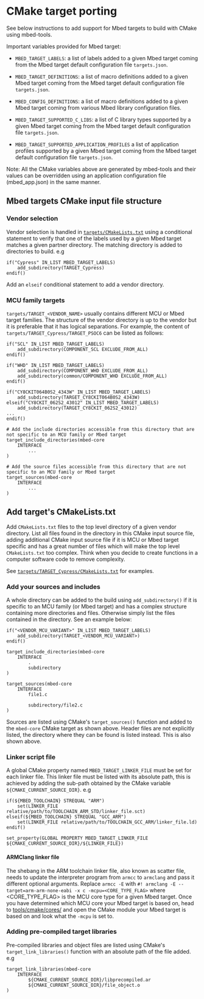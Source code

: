 # CMake target porting

See below instructions to add support for Mbed targets to build with CMake using mbed-tools.

Important variables provided for Mbed target:

- `MBED_TARGET_LABELS`: a list of labels added to a given Mbed target coming from the Mbed target default configuration file `targets.json`.
- `MBED_TARGET_DEFINITIONS`: a list of macro definitions added to a given Mbed target coming from the Mbed target default configuration file `targets.json`.

- `MBED_CONFIG_DEFINITIONS`: a list of macro definitions added to a given Mbed target coming from various Mbed library configuration files.
- `MBED_TARGET_SUPPORTED_C_LIBS`: a list of C library types supported by a given Mbed target coming from the Mbed target default configuration file `targets.json`.
- `MBED_TARGET_SUPPORTED_APPLICATION_PROFILES` a list of application profiles supported by a given Mbed target coming from the Mbed target default configuration file `targets.json`.

Note: All the CMake variables above are generated by mbed-tools and their values can be overridden using an application configuration file (mbed_app.json) in the same manner.

## Mbed targets CMake input file structure

### Vendor selection

Vendor selection is handled in [`targets/CMakeLists.txt`](https://github.com/ARMmbed/mbed-os/blob/master/targets/CMakeLists.txt) using a conditional statement to verify that one of the labels used by a given Mbed target matches a given partner directory. The matching directory is added to directories to build.
e.g

```
if("Cypress" IN_LIST MBED_TARGET_LABELS)
    add_subdirectory(TARGET_Cypress)   
endif()
```
Add an `elseif` conditional statement to add a vendor directory.

### MCU family targets

`targets/TARGET_<VENDOR_NAME>` usually contains different MCU or Mbed target families. The structure of the vendor directory is up to the vendor but it is preferable that it has logical separations.
For example, the content of `targets/TARGET_Cypress/TARGET_PSOC6` can be listed as follows:

```
if("SCL" IN_LIST MBED_TARGET_LABELS)
    add_subdirectory(COMPONENT_SCL EXCLUDE_FROM_ALL)
endif()

if("WHD" IN_LIST MBED_TARGET_LABELS)
    add_subdirectory(COMPONENT_WHD EXCLUDE_FROM_ALL)
    add_subdirectory(common/COMPONENT_WHD EXCLUDE_FROM_ALL)
endif()

if("CY8CKIT064B0S2_4343W" IN_LIST MBED_TARGET_LABELS)
    add_subdirectory(TARGET_CY8CKIT064B0S2_4343W)
elseif("CY8CKIT_062S2_43012" IN_LIST MBED_TARGET_LABELS)
    add_subdirectory(TARGET_CY8CKIT_062S2_43012)
...
endif()

# Add the include directories accessible from this directory that are not specific to an MCU family or Mbed target
target_include_directories(mbed-core
    INTERFACE
        ...
)

# Add the source files accessible from this directory that are not specific to an MCU family or Mbed target
target_sources(mbed-core
    INTERFACE
        ...
)
```

## Add target's CMakeLists.txt

Add `CMakeLists.txt` files to the top level directory of a given vendor directory. List all files found in the directory in this CMake input source file, adding additional CMake input source file if it is MCU or Mbed target specific and has a great number of files which will make the top level `CMakeLists.txt` too complex. Think when you decide to create functions in a computer software code to remove complexity.

See [`targets/TARGET_Cypress/CMakeLists.txt`](https://github.com/ARMmbed/mbed-os/blob/master/targets/TARGET_Cypress/CMakeLists.txt) for examples.

### Add your sources and includes

A whole directory can be added to the build using `add_subdirectory()` if it is specific to an MCU family (or Mbed target) and has a complex structure containing more directories and files. Otherwise simply list the files contained in the directory.
See an example below:

```
if("<VENDOR_MCU_VARIANT>" IN_LIST MBED_TARGET_LABELS)
    add_subdirectory(TARGET_<VENDOR_MCU_VARIANT>)
endif()

target_include_directories(mbed-core
    INTERFACE
        .
        subdirectory
)

target_sources(mbed-core
    INTERFACE
        file1.c

        subdirectory/file2.c
)
```

Sources are listed using CMake's `target_sources()` function and added to the `mbed-core` CMake target as shown above. Header files are not explicitly listed, the directory where they can be found is listed instead. This is also shown above.


### Linker script file

A global CMake property named `MBED_TARGET_LINKER_FILE` must be set for each linker file. This linker file must be listed with its absolute path, this is achieved by adding the sub-path obtained by the CMake variable `${CMAKE_CURRENT_SOURCE_DIR}`.
e.g

``` 
if(${MBED_TOOLCHAIN} STREQUAL "ARM")
    set(LINKER_FILE relative/path/to/TOOLCHAIN_ARM_STD/linker_file.sct)
elseif(${MBED_TOOLCHAIN} STREQUAL "GCC_ARM")
    set(LINKER_FILE relative/path/to/TOOLCHAIN_GCC_ARM/linker_file.ld)
endif()

set_property(GLOBAL PROPERTY MBED_TARGET_LINKER_FILE ${CMAKE_CURRENT_SOURCE_DIR}/${LINKER_FILE})
```

#### ARMClang linker file

The shebang in the ARM toolchain linker file, also known as scatter file, needs to update the interpreter program from `armcc` to `armclang` and pass it different optional arguments.
Replace `armcc -E` with `#! armclang -E --target=arm-arm-none-eabi -x c -mcpu=<CORE_TYPE_FLAG>` where <CORE_TYPE_FLAG> is the MCU core type for a given Mbed target. Once you have determined which MCU core your Mbed target is based on, head to [tools/cmake/cores/](https://github.com/ARMmbed/mbed-os/tree/master/tools/cmake/cores) and open the CMake module your Mbed target is based on and look what the `-mcpu` is set to.

### Adding pre-compiled target libraries

Pre-compiled libraries and object files are listed using CMake's `target_link_libraries()` function with an absolute path of the file added.
e.g

```
target_link_libraries(mbed-core
    INTERFACE
        ${CMAKE_CURRENT_SOURCE_DIR}/libprecompiled.ar
        ${CMAKE_CURRENT_SOURCE_DIR}/file_object.o
)
```
